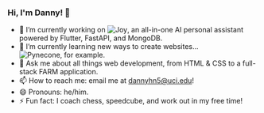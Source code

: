 ### Hi, I'm Danny! 👋

- 🔭 I’m currently working on ![Joy](https://github.com/CodingPenguin/joy-mobile), an all-in-one AI personal assistant powered by Flutter, FastAPI, and MongoDB. 
- 🌱 I’m currently learning new ways to create websites... ![Pynecone, for example](https://pynecone.io/).
- 💬 Ask me about all things web development, from HTML & CSS to a full-stack FARM application.
- 📫 How to reach me: email me at dannyhn5@uci.edu!
- 😄 Pronouns: he/him.
- ⚡ Fun fact: I coach chess, speedcube, and work out in my free time! 
